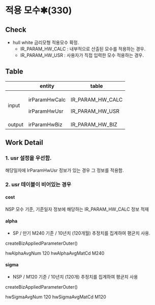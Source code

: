 # 적용 모수✱(330)

## Check

* hull white 금리모형 적용모수 확정.
  * IR\_PARAM\_HW\_CALC : 내부적으로 산출된 모수를 적용하는 경우.&#x20;
  * IR\_PARAM\_HW\_USR : 사용자가 직접 입력한 모수 적용하는 경우.&#x20;



## Table&#x20;

<table data-view="cards"><thead><tr><th></th><th>entity</th><th>table</th></tr></thead><tbody><tr><td>input</td><td><p>irParamHwCalc</p><p>irParamHwUsr</p></td><td><p>IR_PARAM_HW_CALC</p><p>IR_PARAM_HW_USR</p></td></tr><tr><td>output</td><td>irParamHwBiz</td><td>IR_PARAM_HW_BIZ</td></tr></tbody></table>



## Work Detail

### 1. usr 설정을 우선함.&#x20;

해당일자에 IrParamHwUsr 정보가 있는 경우 그 정보를 적용함.&#x20;

### 2. usr 테이블이 비어있는 경우&#x20;

#### cost&#x20;

NSP 모수 기준, 기준일자 정보에 해당하는 IR\_PARAM\_HW\_CALC 정보 적재&#x20;

#### alpha

* SP / 만기 M240 기준 / 10년치 (120개월) 추정치를 집계하여 평균치 사용.

createBizAppliedParameterOuter()

hwAlphaAvgNum 120 hwAlphaAvgMatCd M240

#### sigma

* NSP / M120 기준 / 10년치 (120개) 추정치를 집계하여 평균치 사용&#x20;

createBizAppliedParameterOuter()&#x20;

hwSigmaAvgNum 120 hwSigmaAvgMatCd M120
